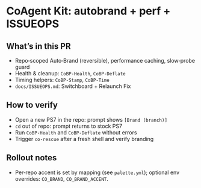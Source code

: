 # CoAgent Kit: autobrand + perf + ISSUEOPS

## What’s in this PR
- Repo‑scoped Auto‑Brand (reversible), performance caching, slow‑probe guard
- Health & cleanup: `CoBP-Health`, `CoBP-Deflate`
- Timing helpers: `CoBP-Stamp`, `CoBP-Time`
- `docs/ISSUEOPS.md`: Switchboard + Relaunch Fix

## How to verify
- Open a new PS7 in the repo: prompt shows `[Brand (branch)]`
- `cd` out of repo: prompt returns to stock PS7
- Run `CoBP-Health` and `CoBP-Deflate` without errors
- Trigger `co-rescue` after a fresh shell and verify branding

## Rollout notes
- Per‑repo accent is set by mapping (see `palette.yml`); optional env overrides: `CO_BRAND`, `CO_BRAND_ACCENT`.

